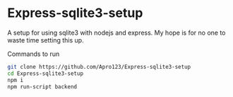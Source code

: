 # Express-sqlite3-setup

A setup for using sqlite3 with nodejs and express. My hope is for no one to waste time setting this up.

Commands to run

```bash
git clone https://github.com/Apro123/Express-sqlite3-setup
cd Express-sqlite3-setup
npm i
npm run-script backend
```
